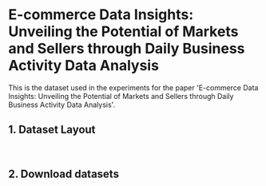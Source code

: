 # E-commerce Data Insights: Unveiling the Potential of Markets and Sellers through Daily Business Activity Data Analysis

This is the dataset used in the experiments for the paper 'E-commerce Data Insights: Unveiling the Potential of Markets and Sellers through Daily Business Activity Data Analysis'.


## 1. Dataset Layout


<br>

## 2. Download datasets


<br>


<br><br><br>
